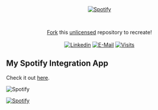 &nbsp;<div align="center">
  [![Spotify](https://spotify-git-main-muflihitsuka312s-projects.vercel.app/)](https://open.spotify.com/user/sayang)
</div>

&nbsp;<div align="center">
  [Fork](https://github.com/novatorem/novatorem/blob/main/SetUp.md) this [unlicensed](https://choosealicense.com/licenses/unlicense/) repository to recreate!<br><br>
  [![Linkedin](https://img.shields.io/badge/linked-in-369?style=flat-square&logo=linkedin&logoColor=white&color=blue)](https://www.linkedin.com/in/andrew-novac)
  [![E-Mail](https://img.shields.io/badge/email-reveal-2a8?style=flat-square&logo=gmail&logoColor=white)](https://mail.novac.dev/)
  [![Visits](https://komarev.com/ghpvc/?username=novatorem&logo=GitHub&label=github%20visits&color=336699&logoColor=white&style=flat-square)](https://github.com/novatorem)
</div>


## My Spotify Integration App

Check it out [here](https://novatorem-seven-rose.vercel.app/).

![Spotify](https://novatorem-seven-rose.vercel.app/)

[![Spotify](https://spotify-muflihitsuka312s-projects.vercel.app)](https://open.spotify.com/user/sayang)
